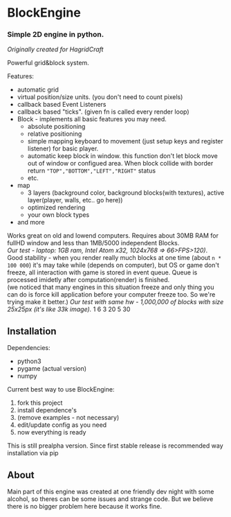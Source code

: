 # BlockEngine
### Simple 2D engine in python.
_Originally created for HagridCraft_

Powerful grid&block system.

Features:
* automatic grid
* virtual position/size units. (you don't need to count pixels)
* callback based Event Listeners
* callback based "ticks". (given fn is called every render loop)
* Block - implements all basic features you may need.
  * absolute positioning
  * relative positioning
  * simple mapping keyboard to movement (just setup keys and register listener) for basic player.
  * automatic keep block in window. this function don't let block move out of window or configued area. When block collide with border return `"TOP","BOTTOM","LEFT","RIGHT"` status
  * etc.
* map
  * 3 layers (background color, background blocks(with textures), active layer(player, walls, etc.. go here))
  * optimized rendering
  * your own block types
* and more

Works great on old and lowend computers. Requires about 30MB RAM for fullHD
window and less than 1MB/5000 independent Blocks.  
_Our test - laptop: 1GB ram, Intel Atom x32, 1024x768 => 66>FPS>120)_.  
Good stability - when you render really much blocks at one time
(about `n * 100 000`) it's may take while (depends on computer), but OS or
game don't freeze, all interaction with game is stored in event queue.
Queue is processed imidetly after computation(render) is finished.  
(we noticed that many engines in this situation freeze and only thing you
 can do is force kill application before your computer freeze too.
 So we're trying make it better.)
_Our test with same hw - 1,000,000 of blocks with size 25x25px (it's like 33k image)._
 1 6
 3 20
 5 30

## Installation
Dependencies:
* python3
* pygame (actual version)
* numpy

Current best way to use BlockEngine:
1. fork this project
2. install dependence's
3. (remove examples - not necessary)
4. edit/update config as you need
5. now everything is ready

This is still prealpha version. Since first stable release is recommended way installation via pip

## About
Main part of this engine was created at one friendly dev night with some alcohol,
so theres can be some issues and strange code. But we believe there is no
bigger problem here because it works fine.
